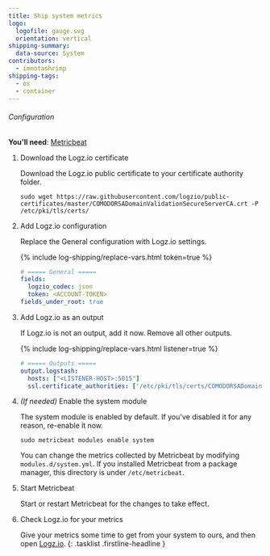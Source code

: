 ```yaml
---
title: Ship system metrics
logo:
  logofile: gauge.svg
  orientation: vertical
shipping-summary:
  data-source: System
contributors:
  - imnotashrimp
shipping-tags:
  - os
  - container
---
```


###### Configuration

**You'll need**:
[Metricbeat](https://www.elastic.co/guide/en/beats/metricbeat/7.0/metricbeat-installation.html)

1. Download the Logz.io certificate

    Download the Logz.io public certificate to your certificate authority folder.

    ```shell
    sudo wget https://raw.githubusercontent.com/logzio/public-certificates/master/COMODORSADomainValidationSecureServerCA.crt -P /etc/pki/tls/certs/
    ```

2. Add Logz.io configuration

    Replace the General configuration with Logz.io settings.

    {% include log-shipping/replace-vars.html token=true %}

    ```yaml
    # ===== General =====
    fields:
      logzio_codec: json
      token: <ACCOUNT-TOKEN>
    fields_under_root: true
    ```

3. Add Logz.io as an output

    If Logz.io is not an output, add it now.
    Remove all other outputs.

    {% include log-shipping/replace-vars.html listener=true %}

    ```yaml
    # ===== Outputs =====
    output.logstash:
      hosts: ["<LISTENER-HOST>:5015"]
      ssl.certificate_authorities: ['/etc/pki/tls/certs/COMODORSADomainValidationSecureServerCA.crt']
    ```

3. _(If needed)_ Enable the system module

    The system module is enabled by default.
    If you've disabled it for any reason, re-enable it now.

    ```shell
    sudo metricbeat modules enable system
    ```

    You can change the metrics collected by Metricbeat by modifying `modules.d/system.yml`.
    If you installed Metricbeat from a package manager, this directory is under `/etc/metricbeat`.

4. Start Metricbeat

    Start or restart Metricbeat for the changes to take effect.

5. Check Logz.io for your metrics

    Give your metrics some time to get from your system to ours, and then open [Logz.io](https://app.logz.io/#/dashboard/kibana).
{: .tasklist .firstline-headline }
